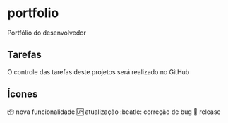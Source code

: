 # portfolio

Portfólio do desenvolvedor

## Tarefas

O controle das tarefas deste projetos será realizado no GitHub

## Ícones

:package: nova funcionalidade
:up: atualização
:beatle: correção de bug
:checkered_flag: release
